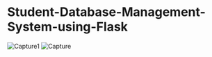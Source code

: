 # Student-Database-Management-System-using-Flask

![Capture1](https://user-images.githubusercontent.com/82454856/139905105-b4dd0f3d-a7fa-48ad-8ea1-143d199f680a.JPG)
![Capture](https://user-images.githubusercontent.com/82454856/139905113-a7847148-4179-455a-83d1-dff3776325e7.JPG)
